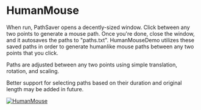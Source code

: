 # HumanMouse

When run, PathSaver opens a decently-sized window. Click between any two points to generate a mouse path. Once you're done, close the window, and it autosaves the paths to "paths.txt".
HumanMouseDemo utilizes these saved paths in order to generate humanlike mouse paths between any two points that you click.

Paths are adjusted between any two points using simple translation, rotation, and scaling.

Better support for selecting paths based on their duration and original length may be added in future.

<a href="https://imgur.com/B8EAIg4"><img src="https://i.imgur.com/B8EAIg4.gif" title="HumanMouse"/></a>

